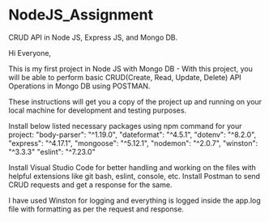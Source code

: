 # NodeJS_Assignment
CRUD API in Node JS, Express JS, and Mongo DB.

Hi Everyone,

This is my first project in Node JS with Mongo DB - With this project, you will be able to perform basic CRUD(Create, Read, Update, Delete) API Operations in Mongo DB using POSTMAN.

These instructions will get you a copy of the project up and running on your local machine for development and testing purposes.

Install below listed necessary packages using npm command for your project: "body-parser": "^1.19.0", "dateformat": "^4.5.1", "dotenv": "^8.2.0", "express": "^4.17.1", "mongoose": "^5.12.1", "nodemon": "^2.0.7", "winston": "^3.3.3" "eslint": "^7.23.0"

Install Visual Studio Code for better handling and working on the files with helpful extensions like git bash, eslint, console, etc. Install Postman to send CRUD requests and get a response for the same.

I have used Winston for logging and everything is logged inside the app.log file with formatting as per the request and response.
